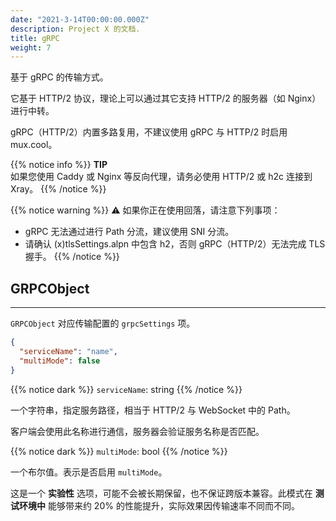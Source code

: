 ```yaml
---
date: "2021-3-14T00:00:00.000Z"
description: Project X 的文档.
title: gRPC
weight: 7
---
```


基于 gRPC 的传输方式。

它基于 HTTP/2 协议，理论上可以通过其它支持 HTTP/2 的服务器（如 Nginx）进行中转。

gRPC（HTTP/2）内置多路复用，不建议使用 gRPC 与 HTTP/2 时启用 mux.cool。

{{% notice info %}}
**TIP**\
如果您使用 Caddy 或 Nginx 等反向代理，请务必使用 HTTP/2 或 h2c 连接到 Xray。
{{% /notice %}}

{{% notice warning %}}
⚠️ 如果你正在使用回落，请注意下列事项：
- gRPC 无法通过进行 Path 分流，建议使用 SNI 分流。
- 请确认 (x)tlsSettings.alpn 中包含 h2，否则 gRPC（HTTP/2）无法完成 TLS 握手。
{{% /notice %}}

## GRPCObject

---

`GRPCObject` 对应传输配置的 `grpcSettings` 项。

```json
{
  "serviceName": "name",
  "multiMode": false
}
```

{{% notice dark %}} `serviceName`: string {{% /notice %}}

一个字符串，指定服务路径，相当于 HTTP/2 与 WebSocket 中的 Path。

客户端会使用此名称进行通信，服务器会验证服务名称是否匹配。

{{% notice dark %}} `multiMode`: bool {{% /notice %}}

一个布尔值。表示是否启用 `multiMode`。

这是一个 **实验性** 选项，可能不会被长期保留，也不保证跨版本兼容。此模式在 **测试环境中** 能够带来约 20% 的性能提升，实际效果因传输速率不同而不同。
